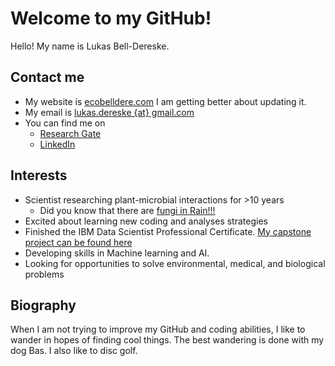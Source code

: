 # Welcome to my GitHub!

Hello! My name is Lukas Bell-Dereske. 

## Contact me

- My website is [ecobelldere.com](https://ecobelldereske.com/) I am getting better about updating it.
- My email is [lukas.dereske {at} gmail.com](mailto:lukas.dereske@gmail.com?subject=Found_on_GitHub)
- You can find me on
  - [Research Gate](https://www.researchgate.net/profile/Lukas-Bell-Dereske)
  - [LinkedIn](https://www.linkedin.com/in/lbell-dereske)

## Interests

- Scientist researching plant-microbial interactions for >10 years
  - Did you know that there are [fungi in Rain!!!](https://royalsocietypublishing.org/doi/full/10.1098/rspb.2021.0621)
- Excited about learning new coding and analyses strategies
- Finished the IBM Data Scientist Professional Certificate. [My capstone project can be found here](https://github.com/ldereske/IBM_Data_Science_Capstone)
- Developing skills in Machine learning and AI.
- Looking for opportunities to solve environmental, medical, and biological problems
  

## Biography

When I am not trying to improve my GitHub and coding abilities, I like to wander in hopes of finding cool things. The best wandering is done with my dog Bas.
I also like to disc golf.
